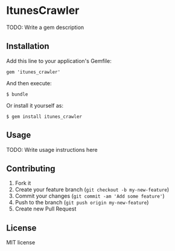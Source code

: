 # ItunesCrawler

TODO: Write a gem description

## Installation

Add this line to your application's Gemfile:

    gem 'itunes_crawler'

And then execute:

    $ bundle

Or install it yourself as:

    $ gem install itunes_crawler

## Usage

TODO: Write usage instructions here

## Contributing

1. Fork it
2. Create your feature branch (`git checkout -b my-new-feature`)
3. Commit your changes (`git commit -am 'Add some feature'`)
4. Push to the branch (`git push origin my-new-feature`)
5. Create new Pull Request

## License
MIT license